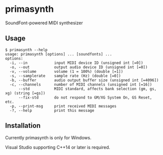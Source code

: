 # primasynth
SoundFont-powered MIDI synthesizer

## Usage
```
$ primasynth --help
usage: primasynth [options] ... [soundfonts] ...
options:
  -i, --in            input MIDI device ID (unsigned int [=0])
  -o, --out           output audio device ID (unsigned int [=0])
  -v, --volume        volume (1 = 100%) (double [=1])
  -s, --samplerate    sample rate (Hz) (double [=0])
  -b, --buffer        audio output buffer size (unsigned int [=4096])
  -c, --channels      number of MIDI channels (unsigned int [=16])
      --std           MIDI standard, affects bank selection (gm, gs, xg) (string [=gs])
      --fix-std       do not respond to GM/XG System On, GS Reset, etc.
  -p, --print-msg     print received MIDI messages
  -?, --help          print this message
```

## Installation
Currently primasynth is only for Windows.

Visual Studio supporting C++14 or later is required.
